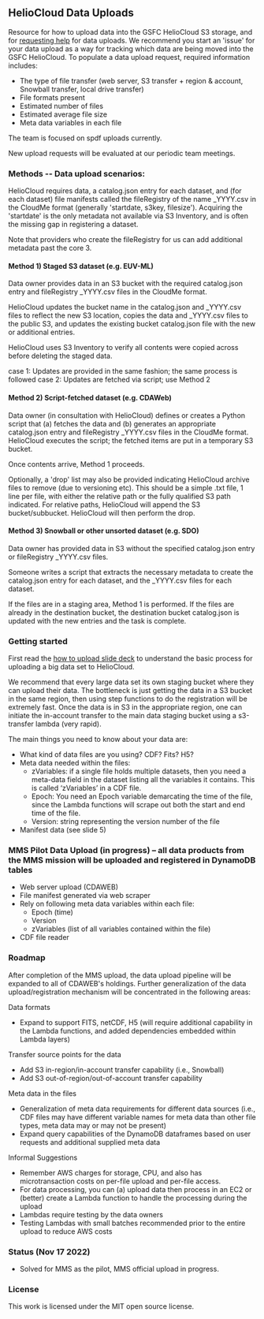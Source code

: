 ## HelioCloud Data Uploads

Resource for how to upload data into the GSFC HelioCloud S3 storage, and for [requesting help](https://git.mysmce.com/heliocloud/heliocloud-data-uploads/-/issues) for data uploads.  We recommend you start an 'issue' for your data upload as a way for tracking which data are being moved into the GSFC HelioCloud. To populate a data upload request, required information includes:
* The type of file transfer (web server, S3 transfer + region & account, Snowball transfer, local drive transfer)
* File formats present
* Estimated number of files
* Estimated average file size
* Meta data variables in each file
 
The team is focused on spdf uploads currently.

New upload requests will be evaluated at our periodic team meetings.

### Methods -- Data upload scenarios:

HelioCloud requires data, a catalog.json entry for each dataset, and (for each dataset) file manifests called the fileRegistry of the name <id>_YYYY.csv in the CloudMe format (generally 'startdate, s3key, filesize').  Acquiring the 'startdate' is the only metadata not available via S3 Inventory, and is often the missing gap in registering a dataset.

Note that providers who create the fileRegistry for us can add additional metadata past the core 3.


#### Method 1) Staged S3 dataset (e.g. EUV-ML)

Data owner provides data in an S3 bucket with the required catalog.json entry and fileRegistry <id>_YYYY.csv files in the CloudMe format.

HelioCloud updates the bucket name in the catalog.json and <id>_YYYY.csv files to reflect the new S3 location, copies the data and <id>_YYYY.csv files to the public S3, and updates the existing bucket catalog.json file with the new or additional entries.

HelioCloud uses S3 Inventory to verify all contents were copied across before deleting the staged data.

case 1: Updates are provided in the same fashion; the same process is followed
case 2: Updates are fetched via script; use Method 2


#### Method 2) Script-fetched dataset (e.g. CDAWeb)

Data owner (in consultation with HelioCloud) defines or creates a Python script that (a) fetches the data and (b) generates an appropriate catalog.json entry and fileRegistry <id>_YYYY.csv files in the CloudMe format.  HelioCloud executes the script; the fetched items are put in a temporary S3 bucket.

Once contents arrive, Method 1 proceeds.

Optionally, a 'drop' list may also be provided indicating HelioCloud archive files to remove (due to versioning etc).  This should be a simple .txt file, 1 line per file, with either the relative path or the fully qualified S3 path indicated.  For relative paths, HelioCloud will append the S3 bucket/subbucket.  HelioCloud will then perform the drop.


#### Method 3) Snowball or other unsorted dataset (e.g. SDO)

Data owner has provided data in S3 without the specified catalog.json entry or fileRegistry <id>_YYYY.csv files.

Someone writes a script that extracts the necessary metadata to create the catalog.json entry for each dataset, and the <id>_YYYY.csv files for each dataset.

If the files are in a staging area, Method 1 is performed. If the files are already in the destination bucket, the destination bucket catalog.json is updated with the new entries and the task is complete.


### Getting started

First read the [how to upload slide deck](data_upload_requirements_110422.pdf) to understand the basic process for uploading a big data set to HelioCloud.

We recommend that every large data set its own staging bucket where they can upload their data. The bottleneck is just getting the data in a S3 bucket in the same region, then using step functions to do the registration will be extremely fast. Once the data is in S3 in the appropriate region, one can initiate the in-account transfer to the main data staging bucket using a s3-transfer lambda (very rapid).

The main things you need to know about your data are:
* What kind of data files are you using? CDF? Fits? H5?
* Meta data needed within the files:
    - zVariables: if a single file holds multiple datasets, then you need a meta-data field in the dataset listing all the variables it contains. This is called ‘zVariables’ in a CDF file.
    - Epoch: You need an Epoch variable demarcating the time of the file, since the Lambda functions will scrape out both the start and end time of the file.
    - Version: string representing the version number of the file
* Manifest data (see slide 5)

### MMS Pilot Data Upload (in progress) – all data products from the MMS mission will be uploaded and registered in DynamoDB tables
* Web server upload (CDAWEB)
* File manifest generated via web scraper
* Rely on following meta data variables within each file:
    - Epoch (time)
    - Version
    - zVariables (list of all variables contained within the file)
* CDF file reader

### Roadmap
After completion of the MMS upload, the data upload pipeline will be expanded to all of CDAWEB's holdings. Further generalization of the data upload/registration mechanism will be concentrated in the following areas:

Data formats
* Expand to support FITS, netCDF, H5 (will require additional capability in the Lambda functions, and added dependencies embedded within Lambda layers)

Transfer source points for the data
* Add S3 in-region/in-account transfer capability (i.e., Snowball)
* Add S3 out-of-region/out-of-account transfer capability

Meta data in the files
* Generalization of meta data requirements for different data sources (i.e., CDF files may have different variable names for meta data than other file types, meta data may or may not be present)
* Expand query capabilities of the DynamoDB dataframes based on user requests and additional supplied meta data

<!--
Future AWS architecture improvements
* Initiate AWS Batch jobs with initial file manifest rather than Lambda + SQS
* Create subscription services to indicate file upload has been completed (SNS) for a requested file manifest
* Create subscription services where users can subscribe to see updates in particular data products (SNS)
* Migrate entire upload pipeline to be infrastructure as code (AWS CDK)
-->

Informal Suggestions
* Remember AWS charges for storage, CPU, and also has microtransaction costs on per-file upload and per-file access.
* For data processing, you can (a) upload data then process in an EC2 or (better) create a Lambda function to handle the processing during the upload
* Lambdas require testing by the data owners
* Testing Lambdas with small batches recommended prior to the entire upload to reduce AWS costs

### Status (Nov 17 2022)
* Solved for MMS as the pilot, MMS official upload in progress.

### License
This work is licensed under the MIT open source license.

